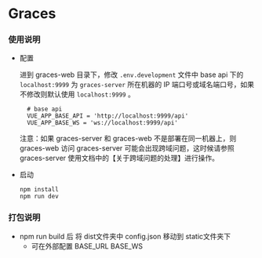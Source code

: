 # Graces

### 使用说明
- 配置

    进到 graces-web 目录下，修改 `.env.development` 文件中 base api 下的 `localhost:9999` 为 `graces-server` 所在机器的 IP 端口号或域名端口号，如果不修改则默认使用 `localhost:9999` 。
   
    ```shell
      # base api
      VUE_APP_BASE_API = 'http://localhost:9999/api'
      VUE_APP_BASE_WS = 'ws://localhost:9999/api'
    ```
        
    注意：如果 graces-server 和 graces-web 不是部署在同一机器上，则 graces-web 访问 graces-server 可能会出现跨域问题，这时候请参照 graces-server 使用文档中的【关于跨域问题的处理】进行操作。
    
- 启动
    ```shell
    npm install 
    npm run dev
    ```

### 打包说明
  - npm run build 后  将 dist文件夹中  config.json 移动到 static文件夹下
    - 可在外部配置 BASE_URL  BASE_WS